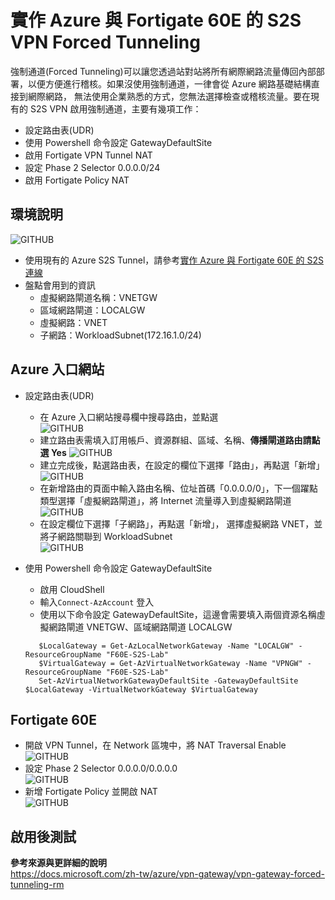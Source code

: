 # 實作 Azure 與 Fortigate 60E 的 S2S VPN Forced Tunneling
強制通道(Forced Tunneling)可以讓您透過站對站將所有網際網路流量傳回內部部署，以便方便進行稽核。如果沒使用強制通道，一律會從 Azure 網路基礎結構直接到網際網路，
無法使用企業熟悉的方式，您無法選擇檢查或稽核流量。要在現有的 S2S VPN 啟用強制通道，主要有幾項工作：<br>
 - 設定路由表(UDR)<br>
 - 使用 Powershell 命令設定 GatewayDefaultSite <br>
 - 啟用 Fortigate VPN Tunnel NAT<br>
 - 設定 Phase 2 Selector 0.0.0.0/24<br>
 - 啟用 Fortigate Policy NAT<br>
 
## 環境說明
 ![GITHUB](https://github.com/BrianHsing/Azure-Virtual-Network-Gateway/blob/master/forced-tunneling/image/lab.PNG "lab")<br>
 - 使用現有的 Azure S2S Tunnel，請參考[實作 Azure 與 Fortigate 60E 的 S2S 連線](https://github.com/BrianHsing/Azure-Virtual-Network-Gateway/tree/master/S2S/Fortigate) <br>
 - 盤點會用到的資訊<br>
	- 虛擬網路閘道名稱：VNETGW<br>
	- 區域網路閘道：LOCALGW<br>
	- 虛擬網路：VNET<br>
	- 子網路：WorkloadSubnet(172.16.1.0/24)<br>
## Azure 入口網站
 - 設定路由表(UDR)<br>
	- 在 Azure 入口網站搜尋欄中搜尋路由，並點選<br>
	![GITHUB](https://github.com/BrianHsing/Azure-Virtual-Network-Gateway/blob/master/forced-tunneling/image/routetable.PNG "routetable")<br>
	- 建立路由表需填入訂用帳戶、資源群組、區域、名稱、**傳播閘道路由請點選 Yes**
	![GITHUB](https://github.com/BrianHsing/Azure-Virtual-Network-Gateway/blob/master/forced-tunneling/image/routetable1.PNG "routetable1")<br>
	- 建立完成後，點選路由表，在設定的欄位下選擇「路由」，再點選「新增」<br>
	![GITHUB](https://github.com/BrianHsing/Azure-Virtual-Network-Gateway/blob/master/forced-tunneling/image/routetable2.PNG "routetable2")<br>
	- 在新增路由的頁面中輸入路由名稱、位址首碼「0.0.0.0/0」，下一個躍點類型選擇「虛擬網路閘道」，將 Internet 流量導入到虛擬網路閘道<br>
	![GITHUB](https://github.com/BrianHsing/Azure-Virtual-Network-Gateway/blob/master/forced-tunneling/image/routetable3.PNG "routetable3")<br>
	- 在設定欄位下選擇「子網路」，再點選「新增」， 選擇虛擬網路 VNET，並將子網路關聯到 WorkloadSubnet<br>
	![GITHUB](https://github.com/BrianHsing/Azure-Virtual-Network-Gateway/blob/master/forced-tunneling/image/routetable4.PNG "routetable4")<br>
	
 - 使用 Powershell 命令設定 GatewayDefaultSite<br>
	- 啟用 CloudShell<br>
    - 輸入`Connect-AzAccount` 登入<br>
	- 使用以下命令設定 GatewayDefaultSite，這邊會需要填入兩個資源名稱虛擬網路閘道 VNETGW、區域網路閘道 LOCALGW<br>
	 ```
		$LocalGateway = Get-AzLocalNetworkGateway -Name "LOCALGW" -ResourceGroupName "F60E-S2S-Lab"
		$VirtualGateway = Get-AzVirtualNetworkGateway -Name "VPNGW" -ResourceGroupName "F60E-S2S-Lab"
		Set-AzVirtualNetworkGatewayDefaultSite -GatewayDefaultSite $LocalGateway -VirtualNetworkGateway $VirtualGateway
	 ```
## Fortigate 60E
 - 開啟 VPN Tunnel，在 Network 區塊中，將 NAT Traversal Enable<br>
 ![GITHUB](https://github.com/BrianHsing/Azure-Virtual-Network-Gateway/blob/master/forced-tunneling/image/fortigate1.PNG "fortigate1")<br>
 - 設定 Phase 2 Selector 0.0.0.0/0.0.0.0<br>
 ![GITHUB](https://github.com/BrianHsing/Azure-Virtual-Network-Gateway/blob/master/forced-tunneling/image/fortigate2.PNG "fortigate2")<br>
 - 新增 Fortigate Policy 並開啟 NAT<br>
 ![GITHUB](https://github.com/BrianHsing/Azure-Virtual-Network-Gateway/blob/master/forced-tunneling/image/fortigate3.PNG "fortigate3")<br>
## 啟用後測試

**參考來源與更詳細的說明**<br>
https://docs.microsoft.com/zh-tw/azure/vpn-gateway/vpn-gateway-forced-tunneling-rm